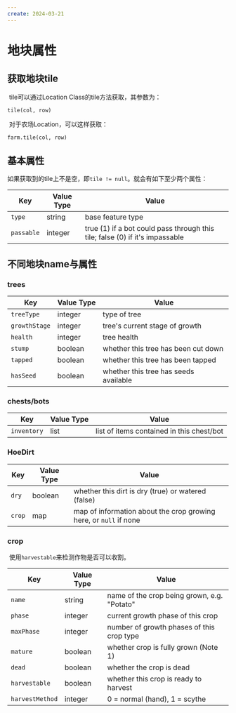 ```yaml
---
create: 2024-03-21
---
```

# 地块属性

## 获取地块tile

​	tile可以通过Location Class的tile方法获取，其参数为：

```
tile(col, row)
```

​	对于农场Location，可以这样获取：

```
farm.tile(col, row)
```

## 基本属性

​	如果获取到的tile上不是空，即`tile != null`。就会有如下至少两个属性：

| Key        | Value Type | Value                                                        |
| ---------- | ---------- | ------------------------------------------------------------ |
| `type`     | string     | base feature type                                            |
| `passable` | integer    | true (1) if a bot could pass through this tile; false (0) if it's impassable |

## 不同地块name与属性

### trees

| Key           | Value Type | Value                                 |
| ------------- | ---------- | ------------------------------------- |
| `treeType`    | integer    | type of tree                          |
| `growthStage` | integer    | tree's current stage of growth        |
| `health`      | integer    | tree health                           |
| `stump`       | boolean    | whether this tree has been cut down   |
| `tapped`      | boolean    | whether this tree has been tapped     |
| `hasSeed`     | boolean    | whether this tree has seeds available |

### chests/bots

| Key         | Value Type | Value                                     |
| ----------- | ---------- | ----------------------------------------- |
| `inventory` | list       | list of items contained in this chest/bot |

### HoeDirt

| Key    | Value Type | Value                                                        |
| ------ | ---------- | ------------------------------------------------------------ |
| `dry`  | boolean    | whether this dirt is dry (true) or watered (false)           |
| `crop` | map        | map of information about the crop growing here, or `null` if none |

### crop

​	使用`harvestable`来检测作物是否可以收割。

| Key             | Value Type | Value                                       |
| --------------- | ---------- | ------------------------------------------- |
| `name`          | string     | name of the crop being grown, e.g. "Potato" |
| `phase`         | integer    | current growth phase of this crop           |
| `maxPhase`      | integer    | number of growth phases of this crop type   |
| `mature`        | boolean    | whether crop is fully grown (Note 1)        |
| `dead`          | boolean    | whether the crop is dead                    |
| `harvestable`   | boolean    | whether this crop is ready to harvest       |
| `harvestMethod` | integer    | 0 = normal (hand), 1 = scythe               |